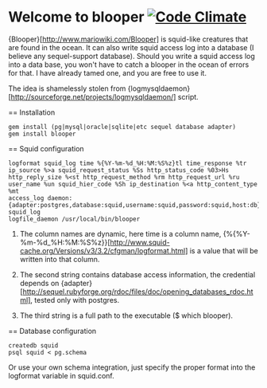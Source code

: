 # Welcome to blooper [![Code Climate](https://codeclimate.com/github/paranormal/blooper.png)](https://codeclimate.com/github/paranormal/blooper)

{Blooper}[http://www.mariowiki.com/Blooper] is squid-like creatures that are found in the ocean.
It can also write squid access log into a database (I believe any sequel-support database).
Should you write a squid access log into a data base, you won't have to catch a blooper in the ocean of errors for that.
I have already tamed one, and you are free to use it.

The idea is shamelessly stolen from {logmysqldaemon}[http://sourceforge.net/projects/logmysqldaemon/] script.

== Installation

    gem install (pg|mysql|oracle|sqlite|etc sequel database adapter)
    gem install blooper

== Squid configuration

    logformat squid_log time %{%Y-%m-%d_%H:%M:%S%z}tl time_response %tr ip_source %>a squid_request_status %Ss http_status_code %03>Hs http_reply_size %<st http_request_method %rm http_request_url %ru user_name %un squid_hier_code %Sh ip_destination %<a http_content_type %mt
    access_log daemon:{adapter:postgres,database:squid,username:squid,password:squid,host:db} squid_log
    logfile_daemon /usr/local/bin/blooper

1. The column names are dynamic, here time is a column name, {%{%Y-%m-%d_%H:%M:%S%z}}[http://www.squid-cache.org/Versions/v3/3.2/cfgman/logformat.html] is a value that will be written into that column.

2. The second string contains database access information, the credential depends on {adapter}[http://sequel.rubyforge.org/rdoc/files/doc/opening_databases_rdoc.html], tested only with postgres.

3. The third string is a full path to the executable ($ which blooper).

== Database configuration

    createdb squid
    psql squid < pg.schema

Or use your own schema integration, just specify the proper format into the logformat variable in squid.conf.
